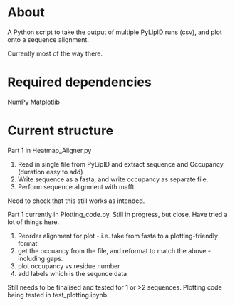 About
====

A Python script to take the output of multiple PyLipID runs (csv), and plot onto a sequence alignment.

Currently most of the way there.

Required dependencies
====

NumPy
Matplotlib

Current structure
====

Part 1 in Heatmap_Aligner.py

1. Read in single file from PyLipID and extract sequence and Occupancy (duration easy to add)
2. Write sequence as a fasta, and write occupancy as separate file.
3. Perform sequence alignment with mafft.

Need to check that this still works as intended.

Part 1 currently in Plotting_code.py. Still in progress, but close. Have tried a lot of things here.
1.  Reorder alignment for plot - i.e. take from fasta to a plotting-friendly format
2.  get the occuancy from the file, and reformat to match the above - including gaps.
3.  plot occupancy vs residue number
4.  add labels which is the sequnce data

Still needs to be finalised and tested for 1 or >2 sequences. Plotting code being tested in test_plotting.ipynb
